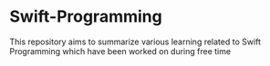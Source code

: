 # Swift-Programming

This repository aims to summarize various learning related to Swift Programming which have been worked on during free time
